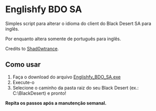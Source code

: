 # Englishfy BDO SA

Simples script para alterar o idioma do client do Black Desert SA para inglês.

Por enquanto altera somente de português para inglês.

Credits to [Shad0wtrance](https://www.reddit.com/r/blackdesertonline/comments/p8vjss/guide_all_your_bdo_language_file_needs/).

## Como usar

1. Faça o download do arquivo [Englishfy_BDO_SA.exe](https://github.com/fabioaov/englishfybdosa/releases)
2. Execute-o
3. Selecione o caminho da pasta raiz do seu Black Desert (ex.: C:\BlackDesert) e pronto!

**Repita os passos após a manutenção semanal.**
